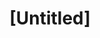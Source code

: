 ---
pid: FS245
title: "[Untitled]"
location_transcription: this exact location
zipcode: '19144'
outside_phl: 
neighborhood: Germantown
age: '14'
age_range: 13-19
instagram: 
image_file_name: FS_245.jpg
proposal_transcription: |-
  Dion waiters
  Julius irving
  Kobe bryant
  John locke
topic: Figure,Sports
topic_summary: 0, 0
type: Other No Form
keywords_other: franklin square, basketball
credit: Isaiah Gugon
image_labels: 
twitter: Therealig_zag
facebook: 
permalink: "/monuments/fs245/"
layout: item-page
---